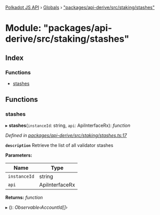 [Polkadot JS API](../README.md) › [Globals](../globals.md) › ["packages/api-derive/src/staking/stashes"](_packages_api_derive_src_staking_stashes_.md)

# Module: "packages/api-derive/src/staking/stashes"

## Index

### Functions

* [stashes](_packages_api_derive_src_staking_stashes_.md#stashes)

## Functions

###  stashes

▸ **stashes**(`instanceId`: string, `api`: ApiInterfaceRx): *function*

*Defined in [packages/api-derive/src/staking/stashes.ts:17](https://github.com/polkadot-js/api/blob/172143f2e/packages/api-derive/src/staking/stashes.ts#L17)*

**`description`** Retrieve the list of all validator stashes

**Parameters:**

Name | Type |
------ | ------ |
`instanceId` | string |
`api` | ApiInterfaceRx |

**Returns:** *function*

▸ (): *Observable‹AccountId[]›*
